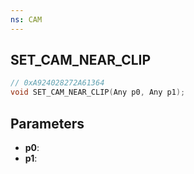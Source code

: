 ```yaml
---
ns: CAM
---
```

## SET_CAM_NEAR_CLIP

```c
// 0xA924028272A61364
void SET_CAM_NEAR_CLIP(Any p0, Any p1);
```

## Parameters
* **p0**:
* **p1**:
